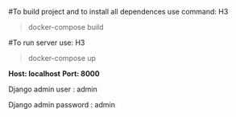 
#To build project and to install all dependences use command: H3

>docker-compose build

#To run server use:  H3

>docker-compose up

**Host: localhost**
**Port: 8000**

Django admin user : admin

Django admin password : admin
